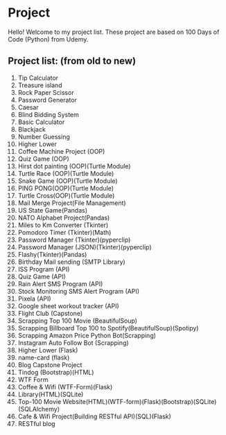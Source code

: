 # Project

Hello! Welcome to my project list. These project are based on 100 Days of Code (Python) from Udemy.

## Project list: (from old to new)

1. Tip Calculator
2. Treasure island
3. Rock Paper Scissor
4. Password Generator
5. Caesar
6. Blind Bidding System
7. Basic Calculator
8. Blackjack
9. Number Guessing
10. Higher Lower
11. Coffee Machine Project (OOP)
12. Quiz Game (OOP)
13. Hirst dot painting (OOP)(Turtle Module)
14. Turtle Race (OOP)(Turtle Module)
15. Snake Game (OOP)(Turtle Module)
16. PING PONG(OOP)(Turtle Module)
17. Turtle Cross(OOP)(Turtle Module)
18. Mail Merge Project(File Management)
19. US State Game(Pandas)
20. NATO Alphabet Project(Pandas)
21. Miles to Km Converter (Tkinter)
22. Pomodoro Timer (Tkinter)(Math)
23. Password Manager (Tkinter)(pyperclip)
24. Password Manager (JSON)(Tkinter)(pyperclip)
25. Flashy(Tkinter)(Pandas)
26. Birthday Mail sending (SMTP Library)
27. ISS Program (API)
28. Quiz Game (API)
29. Rain Alert SMS Program (API)
30. Stock Monitoring SMS Alert Program (API)
31. Pixela (API)
32. Google sheet workout tracker (API)
33. Flight Club (Capstone)
34. Scrapping Top 100 Movie (BeautifulSoup)
35. Scrapping Billboard Top 100 to Spotify(BeautifulSoup)(Spotipy)
36. Scrapping Amazon Price Python Bot(Scrapping)
37. Instagram Auto Follow Bot (Scrapping)
38. Higher Lower (Flask)
39. name-card (flask)
40. Blog Capstone Project
41. Tindog (Bootstrap)(HTML)
42. WTF Form
43. Coffee & Wifi (WTF-Form)(Flask)
44. Library(HTML)(SQLite)
45. Top-100 Movie Website(HTML)(WTF-form)(Flask)(Bootstrap)(SQLite)(SQLAlchemy)
46. Cafe & Wifi Project(Building RESTful API)(SQL)(Flask)
47. RESTful blog
